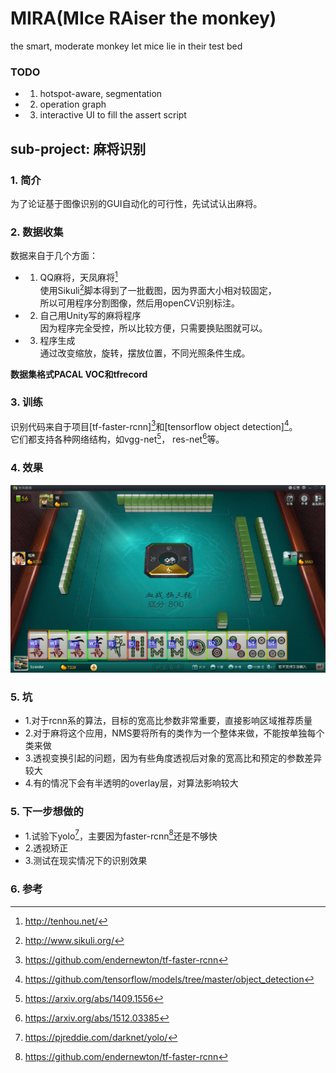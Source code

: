 # MIRA(MIce RAiser the monkey)
the smart, moderate monkey let mice lie in their test bed

### TODO
* 1. hotspot-aware, segmentation
* 2. operation graph
* 3. interactive UI to fill the assert script


## sub-project: 麻将识别

### 1. 简介
为了论证基于图像识别的GUI自动化的可行性，先试试认出麻将。


### 2. 数据收集
数据来自于几个方面：  
* 1. QQ麻将，天凤麻将[^8]  
使用Sikuli[^9]脚本得到了一批截图，因为界面大小相对较固定，  
所以可用程序分割图像，然后用openCV识别标注。  
* 2. 自己用Unity写的麻将程序  
因为程序完全受控，所以比较方便，只需要换贴图就可以。  
* 3. 程序生成  
通过改变缩放，旋转，摆放位置，不同光照条件生成。  

**数据集格式PACAL VOC和tfrecord**


### 3. 训练
识别代码来自于项目[tf-faster-rcnn][^6]和[tensorflow object detection][^5]。  
它们都支持各种网络结构，如vgg-net[^10]， res-net[^11]等。


### 4. 效果
![](demo.png)


### 5. 坑
- 1.对于rcnn系的算法，目标的宽高比参数非常重要，直接影响区域推荐质量
- 2.对于麻将这个应用，NMS要将所有的类作为一个整体来做，不能按单独每个类来做
- 3.透视变换引起的问题，因为有些角度透视后对象的宽高比和预定的参数差异较大
- 4.有的情况下会有半透明的overlay层，对算法影响较大


### 5. 下一步想做的
* 1.试验下yolo[^12]，主要因为faster-rcnn[^6]还是不够快
* 2.透视矫正
* 3.测试在现实情况下的识别效果


### 6. 参考
[^5]: https://github.com/tensorflow/models/tree/master/object_detection
[^6]: https://github.com/endernewton/tf-faster-rcnn
[^8]: http://tenhou.net/
[^9]: http://www.sikuli.org/
[^10]: https://arxiv.org/abs/1409.1556
[^11]: https://arxiv.org/abs/1512.03385
[^12]: https://pjreddie.com/darknet/yolo/
